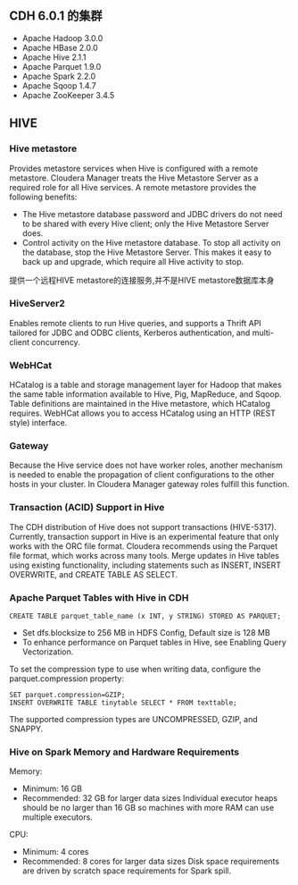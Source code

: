 ## CDH 6.0.1 的集群
* Apache Hadoop   3.0.0  
* Apache HBase    2.0.0
* Apache Hive   2.1.1
* Apache Parquet    1.9.0
* Apache Spark  2.2.0
* Apache Sqoop  1.4.7
* Apache ZooKeeper  3.4.5


## HIVE
### Hive metastore 
Provides metastore services when Hive is configured with a remote metastore.
Cloudera Manager treats the Hive Metastore Server as a required role for all Hive services. A remote metastore provides the following benefits:
* The Hive metastore database password and JDBC drivers do not need to be shared with every Hive client; only the Hive Metastore Server does. 
* Control activity on the Hive metastore database. To stop all activity on the database, stop the Hive Metastore Server. This makes it easy to back up and upgrade, which require all Hive activity to stop.

提供一个远程HIVE metastore的连接服务,并不是HIVE metastore数据库本身

### HiveServer2 
Enables remote clients to run Hive queries, and supports a Thrift API tailored for JDBC and ODBC clients, Kerberos authentication, and multi-client concurrency. 

### WebHCat 
HCatalog is a table and storage management layer for Hadoop that makes the same table information available to Hive, Pig, MapReduce, and Sqoop. Table definitions are maintained in the Hive metastore, which HCatalog requires. WebHCat allows you to access HCatalog using an HTTP (REST style) interface.


### Gateway
Because the Hive service does not have worker roles, another mechanism is needed to enable the propagation of client configurations to the other hosts in your cluster. In Cloudera Manager gateway roles fulfill this function. 

### Transaction (ACID) Support in Hive
The CDH distribution of Hive does not support transactions (HIVE-5317). Currently, transaction support in Hive is an experimental feature that only works with the ORC file format. Cloudera recommends using the Parquet file format, which works across many tools. Merge updates in Hive tables using existing functionality, including statements such as INSERT, INSERT OVERWRITE, and CREATE TABLE AS SELECT.

### Apache Parquet Tables with Hive in CDH

```
CREATE TABLE parquet_table_name (x INT, y STRING) STORED AS PARQUET;
```

* Set dfs.blocksize to 256 MB in HDFS Config, Default size is 128 MB
* To enhance performance on Parquet tables in Hive, see Enabling Query Vectorization.

To set the compression type to use when writing data, configure the parquet.compression property:
```
SET parquet.compression=GZIP;
INSERT OVERWRITE TABLE tinytable SELECT * FROM texttable;
```
The supported compression types are UNCOMPRESSED, GZIP, and SNAPPY.

### Hive on Spark Memory and Hardware Requirements
Memory:
* Minimum: 16 GB
* Recommended: 32 GB for larger data sizes
Individual executor heaps should be no larger than 16 GB so machines with more RAM can use multiple executors.

CPU:  
* Minimum: 4 cores
* Recommended: 8 cores for larger data sizes
Disk space requirements are driven by scratch space requirements for Spark spill.




